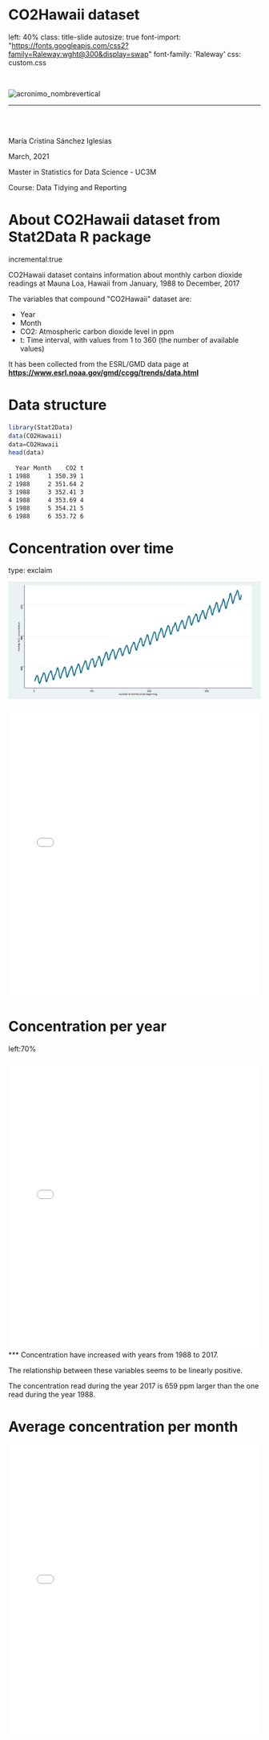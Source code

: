 CO2Hawaii dataset 
========================================================
left: 40%
class: title-slide
autosize: true
font-import: "https://fonts.googleapis.com/css2?family=Raleway:wght@300&display=swap"
font-family: 'Raleway'
css: custom.css

<br>

 ![acronimo_nombrevertical](https://matematicas.us.es/sites/matematicas/files/inline-images/acronimo_nombrevertical.jpg)


***

<br>
<br>

María Cristina Sánchez Iglesias

March, 2021

Master in Statistics for Data Science - UC3M

Course: Data Tidying and Reporting


About CO2Hawaii dataset from Stat2Data R package
========================================================
incremental:true

CO2Hawaii dataset contains information about monthly carbon dioxide readings at Mauna Loa, Hawaii from January, 1988 to December, 2017

The variables that compound "CO2Hawaii" dataset are:

- Year
- Month
- CO2: Atmospheric carbon dioxide level in ppm
- t: Time interval, with values from 1 to 360 (the number of available values)

It has been collected from the ESRL/GMD data page at <span style="font-weight: bold; text-decoration-line: underline"> <https://www.esrl.noaa.gov/gmd/ccgg/trends/data.html></span>

Data structure
========================================================


```r
library(Stat2Data)
data(CO2Hawaii)
data=CO2Hawaii
head(data)
```

```
  Year Month    CO2 t
1 1988     1 350.39 1
2 1988     2 351.64 2
3 1988     3 352.41 3
4 1988     4 353.69 4
5 1988     5 354.21 5
6 1988     6 353.72 6
```


Concentration over time
========================================================
type: exclaim

![plot of chunk unnamed-chunk-2](index-figure/unnamed-chunk-2-1.png)

<style>
  .p_iframe iframe {
    width:100%;
    height:576px;
}
</style>

<div class="p_iframe">
<iframe frameborder="0" seamless='seamless' scrolling=no src="time_serie.html"></iframe>
</div>

Concentration per year
========================================================
left:70%



<div class="p_iframe">
<iframe frameborder="0" seamless='seamless' scrolling=no src="plotly.html"></iframe>
</div>
***
Concentration have increased with years from 1988 to 2017. 

The relationship between these variables seems to be linearly positive.

The concentration read during the year 2017 is 659 ppm larger than the one read during the year 1988.



Average concentration per month
========================================================



<div class="p_iframe">
<iframe frameborder="0" seamless='seamless' scrolling=no src="plotly_mean.html"></iframe>
</div>



